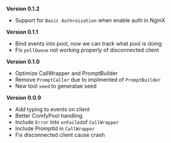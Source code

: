 **Version 0.1.2**

- Support for `Basic Authroization` when enable auth in NginX

**Version 0.1.1**

- Bind events into pool, now we can track what pool is doing
- Fix `pollQueue` not working properly of disconnected client

**Version 0.1.0**

- Optimize CallWrapper and PromptBuilder
- Remove `PromptCaller` due to implmented of `PromptBuilder`
- New tool `seed` to generatae seed

**Version 0.0.9**

- Add typing to events on client
- Better ComfyPool handling
- Include `Error` into `onFailed`of `CallWrapper`
- Include PromptId in `CallWrapper`
- Fix disconnected client cause crash

